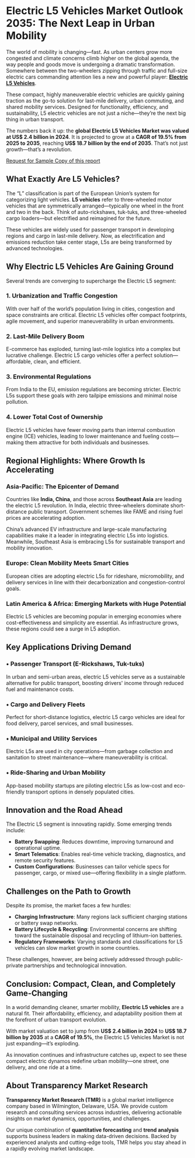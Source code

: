 # Electric L5 Vehicles Market Outlook 2035: The Next Leap in Urban Mobility

The world of mobility is changing—fast. As urban centers grow more congested and climate concerns climb higher on the global agenda, the way people and goods move is undergoing a dramatic transformation. Somewhere between the two-wheelers zipping through traffic and full-size electric cars commanding attention lies a new and powerful player: [**Electric L5 Vehicles**](https://www.transparencymarketresearch.com/electric-l5-vehicles-market.html).

These compact, highly maneuverable electric vehicles are quickly gaining traction as the go-to solution for last-mile delivery, urban commuting, and shared mobility services. Designed for functionality, efficiency, and sustainability, L5 electric vehicles are not just a niche—they’re the next big thing in urban transport.

The numbers back it up: the **global Electric L5 Vehicles Market was valued at US$ 2.4 billion in 2024**. It is projected to grow at a **CAGR of 19.5% from 2025 to 2035**, reaching **US$ 18.7 billion by the end of 2035**. That’s not just growth—that’s a revolution.

[Request for Sample Copy of this report](https://www.transparencymarketresearch.com/sample/sample.php?flag=S&rep_id=86664)

## What Exactly Are L5 Vehicles?

The “L” classification is part of the European Union’s system for categorizing light vehicles. **L5 vehicles** refer to three-wheeled motor vehicles that are symmetrically arranged—typically one wheel in the front and two in the back. Think of auto-rickshaws, tuk-tuks, and three-wheeled cargo loaders—but electrified and reimagined for the future.

These vehicles are widely used for passenger transport in developing regions and cargo in last-mile delivery. Now, as electrification and emissions reduction take center stage, L5s are being transformed by advanced technologies.

## Why Electric L5 Vehicles Are Gaining Ground

Several trends are converging to supercharge the Electric L5 segment:

### 1. Urbanization and Traffic Congestion

With over half of the world’s population living in cities, congestion and space constraints are critical. Electric L5 vehicles offer compact footprints, agile movement, and superior maneuverability in urban environments.

### 2. Last-Mile Delivery Boom

E-commerce has exploded, turning last-mile logistics into a complex but lucrative challenge. Electric L5 cargo vehicles offer a perfect solution—affordable, clean, and efficient.

### 3. Environmental Regulations

From India to the EU, emission regulations are becoming stricter. Electric L5s support these goals with zero tailpipe emissions and minimal noise pollution.

### 4. Lower Total Cost of Ownership

Electric L5 vehicles have fewer moving parts than internal combustion engine (ICE) vehicles, leading to lower maintenance and fueling costs—making them attractive for both individuals and businesses.

## Regional Highlights: Where Growth Is Accelerating

### Asia-Pacific: The Epicenter of Demand

Countries like **India, China**, and those across **Southeast Asia** are leading the electric L5 revolution. In India, electric three-wheelers dominate short-distance public transport. Government schemes like FAME and rising fuel prices are accelerating adoption.

China’s advanced EV infrastructure and large-scale manufacturing capabilities make it a leader in integrating electric L5s into logistics. Meanwhile, Southeast Asia is embracing L5s for sustainable transport and mobility innovation.

### Europe: Clean Mobility Meets Smart Cities

European cities are adopting electric L5s for rideshare, micromobility, and delivery services in line with their decarbonization and congestion-control goals.

### Latin America & Africa: Emerging Markets with Huge Potential

Electric L5 vehicles are becoming popular in emerging economies where cost-effectiveness and simplicity are essential. As infrastructure grows, these regions could see a surge in L5 adoption.

## Key Applications Driving Demand

### • Passenger Transport (E-Rickshaws, Tuk-tuks)

In urban and semi-urban areas, electric L5 vehicles serve as a sustainable alternative for public transport, boosting drivers' income through reduced fuel and maintenance costs.

### • Cargo and Delivery Fleets

Perfect for short-distance logistics, electric L5 cargo vehicles are ideal for food delivery, parcel services, and small businesses.

### • Municipal and Utility Services

Electric L5s are used in city operations—from garbage collection and sanitation to street maintenance—where maneuverability is critical.

### • Ride-Sharing and Urban Mobility

App-based mobility startups are piloting electric L5s as low-cost and eco-friendly transport options in densely populated cities.

## Innovation and the Road Ahead

The Electric L5 segment is innovating rapidly. Some emerging trends include:

- **Battery Swapping**: Reduces downtime, improving turnaround and operational uptime.
- **Smart Telematics**: Enables real-time vehicle tracking, diagnostics, and remote security features.
- **Custom Configurations**: Businesses can tailor vehicle specs for passenger, cargo, or mixed use—offering flexibility in a single platform.

## Challenges on the Path to Growth

Despite its promise, the market faces a few hurdles:

- **Charging Infrastructure**: Many regions lack sufficient charging stations or battery swap networks.
- **Battery Lifecycle & Recycling**: Environmental concerns are shifting toward the sustainable disposal and recycling of lithium-ion batteries.
- **Regulatory Frameworks**: Varying standards and classifications for L5 vehicles can slow market growth in some countries.

These challenges, however, are being actively addressed through public-private partnerships and technological innovation.

## Conclusion: Compact, Clean, and Completely Game-Changing

In a world demanding cleaner, smarter mobility, **Electric L5 vehicles** are a natural fit. Their affordability, efficiency, and adaptability position them at the forefront of urban transport evolution.

With market valuation set to jump from **US$ 2.4 billion in 2024** to **US$ 18.7 billion by 2035** at a **CAGR of 19.5%**, the Electric L5 Vehicles Market is not just expanding—it’s exploding.

As innovation continues and infrastructure catches up, expect to see these compact electric dynamos redefine urban mobility—one street, one delivery, and one ride at a time.

## About Transparency Market Research

**Transparency Market Research (TMR)** is a global market intelligence company based in Wilmington, Delaware, USA. We provide custom research and consulting services across industries, delivering actionable insights on market dynamics, opportunities, and challenges.

Our unique combination of **quantitative forecasting** and **trend analysis** supports business leaders in making data-driven decisions. Backed by experienced analysts and cutting-edge tools, TMR helps you stay ahead in a rapidly evolving market landscape.
